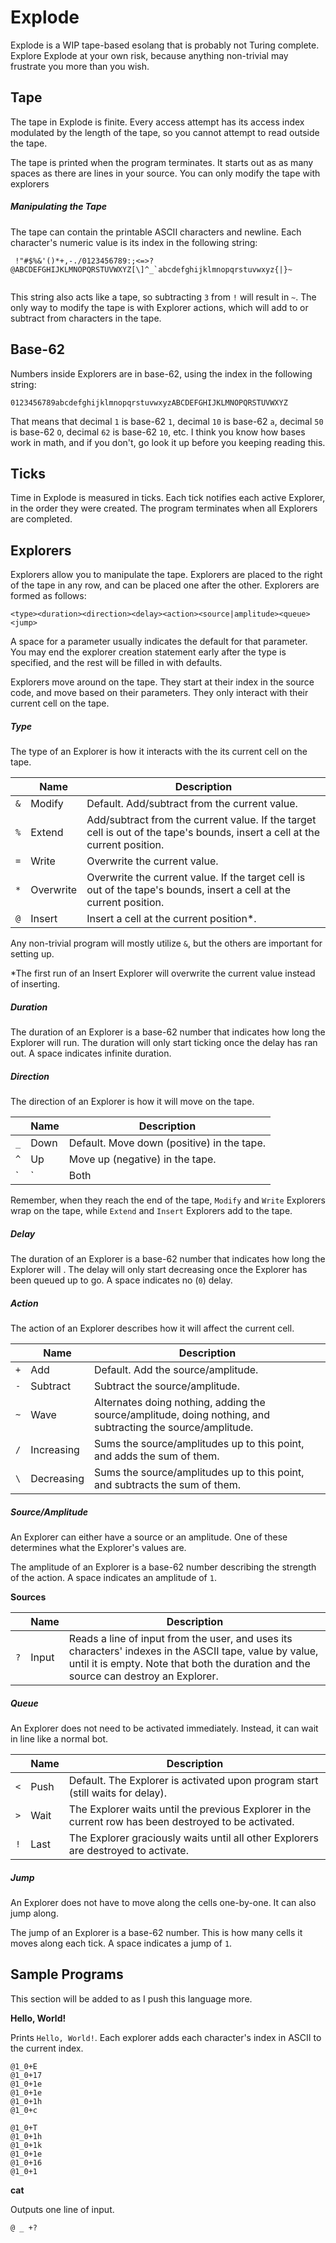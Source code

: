 # Explode
Explode is a WIP tape-based esolang that is probably not Turing complete. Explore Explode at your own risk, because anything non-trivial may frustrate you more than you wish.

## Tape
The tape in Explode is finite. Every access attempt has its access index modulated by the length of the tape, so you cannot attempt to read outside the tape.

The tape is printed when the program terminates. It starts out as as many spaces as there are lines in your source. You can only modify the tape with explorers

##### Manipulating the Tape

The tape can contain the printable ASCII characters and newline. Each character's numeric value is its index in the following string:

```
 !"#$%&'()*+,-./0123456789:;<=>?@ABCDEFGHIJKLMNOPQRSTUVWXYZ[\]^_`abcdefghijklmnopqrstuvwxyz{|}~
 
```

This string also acts like a tape, so subtracting `3` from `!` will result in `~`. The only way to modify the tape is with Explorer actions, which will add to or subtract from characters in the tape.

## Base-62

Numbers inside Explorers are in base-62, using the index in the following string:

```
0123456789abcdefghijklmnopqrstuvwxyzABCDEFGHIJKLMNOPQRSTUVWXYZ
```

That means that decimal `1` is base-62 `1`, decimal `10` is base-62 `a`, decimal `50` is base-62 `O`, decimal `62` is base-62 `10`, etc. I think you know how bases work in math, and if you don't, go look it up before you keeping reading this.

## Ticks

Time in Explode is measured in ticks. Each tick notifies each active Explorer, in the order they were created. The program terminates when all Explorers are completed.

## Explorers

Explorers allow you to manipulate the tape. Explorers are placed to the right of the tape in any row, and can be placed one after the other. Explorers are formed as follows:

```
<type><duration><direction><delay><action><source|amplitude><queue><jump>
```

A space for a parameter usually indicates the default for that parameter. You may end the explorer creation statement early after the type is specified, and the rest will be filled in with defaults.

Explorers move around on the tape. They start at their index in the source code, and move based on their parameters. They only interact with their current cell on the tape.

##### Type

The type of an Explorer is how it interacts with the its current cell on the tape.

|     | Name | Description |
| --- | ---- | ----------- |
| `&` | Modify | Default. Add/subtract from the current value. |
| `%` | Extend | Add/subtract from the current value. If the target cell is out of the tape's bounds, insert a cell at the current position. |
| `=` | Write | Overwrite the current value. |
| `*` | Overwrite | Overwrite the current value. If the target cell is out of the tape's bounds, insert a cell at the current position. |
| `@` | Insert | Insert a cell at the current position*. |

Any non-trivial program will mostly utilize `&`, but the others are important for setting up.

\*The first run of an Insert Explorer will overwrite the current value instead of inserting.

##### Duration

The duration of an Explorer is a base-62 number that indicates how long the Explorer will run. The duration will only start ticking once the delay has ran out. A space indicates infinite duration.

##### Direction

The direction of an Explorer is how it will move on the tape.

|     | Name | Description |
| --- | ---- | ----------- |
| `_` | Down | Default. Move down (positive) in the tape. |
| `^` | Up | Move up (negative) in the tape. |
| `|` | Both | Creates two Explorers with exactly the same parameters, except that one moves up and one moves down. They may not play will with each other.

Remember, when they reach the end of the tape, `Modify` and `Write` Explorers wrap on the tape, while `Extend` and `Insert` Explorers add to the tape.

##### Delay

The duration of an Explorer is a base-62 number that indicates how long the Explorer will . The delay will only start decreasing once the Explorer has been queued up to go. A space indicates no (`0`) delay.

##### Action

The action of an Explorer describes how it will affect the current cell.

|     | Name | Description |
| --- | ---- | ----------- |
| `+` | Add | Default. Add the source/amplitude. |
| `-` | Subtract | Subtract the source/amplitude. |
| `~` | Wave | Alternates doing nothing, adding the source/amplitude, doing nothing, and subtracting the source/amplitude. |
| `/` | Increasing | Sums the source/amplitudes up to this point, and adds the sum of them. |
| `\` | Decreasing | Sums the source/amplitudes up to this point, and subtracts the sum of them. |

##### Source/Amplitude

An Explorer can either have a source or an amplitude. One of these determines what the Explorer's values are.

The amplitude of an Explorer is a base-62 number describing the strength of the action. A space indicates an amplitude of `1`.

**Sources**

|     | Name | Description |
| --- | ---- | ----------- |
| `?` | Input | Reads a line of input from the user, and uses its characters' indexes in the ASCII tape, value by value, until it is empty. Note that both the duration and the source can destroy an Explorer. |

##### Queue

An Explorer does not need to be activated immediately. Instead, it can wait in line like a normal bot.

|     | Name | Description |
| --- | ---- | ----------- |
| `<` | Push | Default. The Explorer is activated upon program start (still waits for delay). |
| `>` | Wait | The Explorer waits until the previous Explorer in the current row has been destroyed to be activated. |
| `!` | Last | The Explorer graciously waits until all other Explorers are destroyed to activate. |

##### Jump

An Explorer does not have to move along the cells one-by-one. It can also jump along.

The jump of an Explorer is a base-62 number. This is how many cells it moves along each tick. A space indicates a jump of `1`.

## Sample Programs

This section will be added to as I push this language more.

**Hello, World!**

Prints `Hello, World!`. Each explorer adds each character's index in ASCII to the current index.

```
@1_0+E
@1_0+17
@1_0+1e
@1_0+1e
@1_0+1h
@1_0+c

@1_0+T
@1_0+1h
@1_0+1k
@1_0+1e
@1_0+16
@1_0+1
```

**cat**

Outputs one line of input.

```
@ _ +?
```